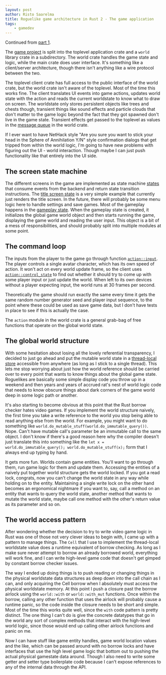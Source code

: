 ```yaml
---
layout: post
author: Risto Saarelma
title: Roguelike game architecture in Rust 2 - The game application
tags:
    - gamedev
---
```


Continued from [part 1](../Roguelike-architecture-in-Rust-1).

The [game project][magog] is split into the toplevel application
crate and a `world` library crate in a subdirectory. The world crate
handles the game state and logic, while the main crate does user
interface. It's something like a client/server architecture, though
there isn't anything like a wire protocol between the two.

The toplevel client crate has full access to the public interface of
the world crate, but the world crate isn't aware of the toplevel.
Most of the time this works fine. The client translates UI events
into game actions, updates world state with the action and reads the
current worldstate to know what to draw on screen. The worldstate
only stores persistent objects like trees and chests though,
transient things like sound effects and particle clouds that don't
matter to the game logic beyond the fact that they got spawned don't
live in the game state. Transient effects get passed to the toplevel
as values in the [message queue][msg] in the world crate.

If I ever want to have NetHack style "Are you sure you want to stick
your head in the Sphere of Annihilation Y/N" style confirmation
dialogs that get tripped from within the world logic, I'm going to
have new problems with figuring out the UI - world interaction.
Though maybe I can just push functionality like that entirely into
the UI side.

## The screen state machine

The different screens in the game are implemented as state machine
[states][state] that consume events from the backend and return
state transition instructions. The [title screen state][titlestate]
is a very simple example that currently just renders the title
screen. In the future, there will probably be some menu logic here
to handle settings and save games. Most of the gameplay happens in
the [gameplay state][gamestate]. When the gameplay state is created,
it initializes the global game world object and then starts running
the game, displaying the game world and reading the user input. This
object is a bit of a mess of responsibilities, and should probably
split into multiple modules at some point.

## The command loop

The inputs from the player to the game go through function
[`action::input`][input]. The player controls a single avatar
character, which has its own speed of action. It won't act on every
world update frame, so the client uses
[`action::control_state`][control_state] to find out whether it
should try to come up with some player input or just update the
world. When left to its own devices without a player expecting
input, the world runs at 30 frames per second.

Theoretically the game should run exactly the same every time it
gets the same random number generator seed and player input
sequence, to the point where these could be used as save game data,
but I don't have tests in place to see if this is actually the case.

The `action` module in the world crate is a general grab-bag of free
functions that operate on the global world state.

## The global world structure

With some hesitation about losing all the lovely referential
transparency, I decided to just go ahead and put the mutable world
state in a [thread-local store][world] accessible from anywhere (as
long as I stick to a single thread). This lets me stop worrying
about just how the world reference should be carried over to every
point that wants to know things about the global game state.
Roguelikes are basically some simple display code you throw up in a
weekend and then years and years of accrued rat's nest of world
logic code that needs to know obscure things about dark corners of
the game world deep in some logic path or another.

It's also starting to become obvious at this point that the Rust
borrow checker hates video games. If you implement the world
structure naively, the first time you take a write reference to the
world you stop being able to read anything else from the world. For
example, you might want to do something like
`world.do_mutable_stuff(world.do_immutable_query())`. Nope. Can't
have mutable call's parameter be an immutable call to the same
object. I don't know if there's a good reason here why the compiler
doesn't just translate this into something like the `let x =
world.do_immutable_query(); world.do_mutable_stuff(x);` form that I
always end up typing by hand.

It gets more fun. Worlds contain game entities. You'll want to go
through them, run game logic for them and update them. Accessing the
entities of a naively put together world structure gets the world
locked. If you got a read lock, congrats, now you can't change the
world state in any way while holding on to the entity. Maintaining a
single write lock on the other hand becomes an ergonomical nightmare
if you want to, say, call a method on an entity that wants to query
the world state, another method that wants to mutate the world
state, maybe call one method with the other's return value as its
parameter and so on.

## The world access pattern

After wondering whether the decision to try to write video game
logic in Rust was one of those not very clever ideas to begin with,
I came up with a pattern to manage things. The `Cell` that I use to
implement the thread-local worldstate value does a runtime
equivalent of borrow checking. As long as I make sure never attempt
to borrow an already borrowed world, everything will work fine, and
I can write high-level game code that doesn't get gimped by constant
borrow checker issues.

The way I ended up doing things is to push reading or changing
things in the physical worldstate data structures as deep down into
the call chain as I can, and only acquiring the Cell borrow when I
absolutely must access the physical worldstate memory. At this point
I push a closure past the borrow airlock using the `world::with` or
`world::with_mut` functions. Once within the borrow, calling any
other function that uses the airlock will probably cause a runtime
panic, so the code inside the closure needs to be short and simple.
Most of the time this works quite well, since the `with` code
pattern is pretty distinct. The one thing I can't do is give the
concrete datatypes that go in the world any sort of complex methods
that interact with the high-level world logic, since those would end
up calling other airlock functions and panic on me.

Now I can have stuff like game entity handles, game world location
values and the like, which can be passed around with no borrow locks
and have interfaces that use the high level game logic that bottom
out to pushing the actual physical gamestate data around. Though I
also need to write some getter and setter type boilerplate code
because I can't expose references to any of the internal data
through the API.

[magog]: https://github.com/rsaarelm/magog/
[state]: https://github.com/rsaarelm/magog/blob/2365d6f4e5a318a28875d254ba2d5821ffc4e296/src/main.rs#L31
[titlestate]: https://github.com/rsaarelm/magog/blob/2365d6f4e5a318a28875d254ba2d5821ffc4e296/src/titlestate.rs
[gamestate]: https://github.com/rsaarelm/magog/blob/2365d6f4e5a318a28875d254ba2d5821ffc4e296/src/gamestate.rs
[msg]: https://github.com/rsaarelm/magog/blob/2365d6f4e5a318a28875d254ba2d5821ffc4e296/world/src/msg.rs
[critical]: http://www.gamesetwatch.com/2010/11/column_play_check_and_mate.php
[density]: http://www.gamedevblog.com/2005/04/notes_on_emanci.html
[input]: https://github.com/rsaarelm/magog/blob/2365d6f4e5a318a28875d254ba2d5821ffc4e296/world/src/action.rs#L94
[control_state]: https://github.com/rsaarelm/magog/blob/2365d6f4e5a318a28875d254ba2d5821ffc4e296/world/src/action.rs#L71
[world]: https://github.com/rsaarelm/magog/blob/2365d6f4e5a318a28875d254ba2d5821ffc4e296/world/src/world.rs
